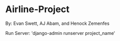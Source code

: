 # Airline-Project

By: Evan Swett, AJ Abam, and Henock Zemenfes

Run Server:
'django-admin runserver project_name'

